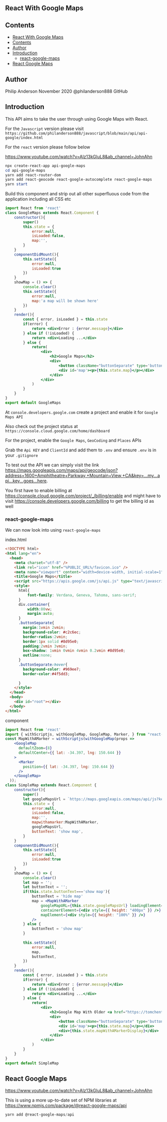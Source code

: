 ## React With Google Maps

## Contents

- [React With Google Maps](#react-with-google-maps)
- [Contents](#contents)
- [Author](#author)
- [Introduction](#introduction)
  - [react-google-maps](#react-google-maps)
- [React Google Maps](#react-google-maps-1)

## Author

Philip Anderson
November 2020
@philanderson888 GitHub

## Introduction

This API aims to take the user through using Google Maps with React.

For the `Javascript` version please visit `https://github.com/philanderson888/javascript/blob/main/api/api-google/index.html`

For the `react` version please follow below

https://www.youtube.com/watch?v=Alz13kGluL8&ab_channel=JohnAhn

```powershell
npx create-react-app api-google-maps
cd api-google-maps
yarn add react-router-dom 
yarn add react-geocode react-google-autocomplete react-google-maps
yarn start
```

Build this component and strip out all other superfluous code from the application including all CSS etc

```jsx
import React from 'react'
class GoogleMaps extends React.Component {
    constructor(){
        super()
        this.state = {
            error:null,
            isLoaded:false,
            map:'',
        }
    }
    componentDidMount(){
        this.setState({
            error:null,
            isLoaded:true
        })
    }
    showMap = () => {
        console.clear()
        this.setState({
            error:null,
            map:'a map will be shown here'
        })
    }   
    render(){
        const { error, isLoaded } = this.state
        if(error) {
            return <div>Error : {error.message}</div>
        } else if (!isLoaded) {
            return <div>Loading ...</div>
        } else {
            return(
                <div>
                    <h2>Google Maps</h2>
                    <div>
                        <button className="buttonSeparate" type='button' onClick={this.showMap}>Show Map</button>
                        <div id='map'><p>{this.state.map}</p></div>
                    </div>
                </div> 
            )
        }
    }
}
export default GoogleMaps
```

At `console.developers.google.com` create a project and enable it for `Google Maps API`

Also check out the project status at `https://console.cloud.google.com/home/dashboard`

For the project, enable the `Google Maps`, `GeoCoding` and `Places` APIs

Grab the `Api KEY` and `ClientId` and add them to `.env` and ensure `.env` is in your `.gitignore`

To test out the API we can simply visit the link https://maps.googleapis.com/maps/api/geocode/json?address=1600+Amphitheatre+Parkway,+Mountain+View,+CA&key=...my...api...key...goes...here.  

You first have to enable billing at https://console.cloud.google.com/project/_/billing/enable and might have to visit https://console.developers.google.com/billing to get the billing id as well 

### react-google-maps

We can now look into using `react-google-maps`

index.html

```html
<!DOCTYPE html>
<html lang="en">
  <head>
    <meta charset="utf-8" />
    <link rel="icon" href="%PUBLIC_URL%/favicon.ico" />
    <meta name="viewport" content="width=device-width, initial-scale=1" />
    <title>Google Maps</title>
    <script src="https://apis.google.com/js/api.js" type="text/javascript"></script>
    <style>
      html{
          font-family: Verdana, Geneva, Tahoma, sans-serif;
      }
      div.container{
          width:80vw;
          margin:auto;
      }
      .buttonSeparate{
        margin:1vmin 2vmin;
        background-color: #c2c6ec;
        border-radius:2vmin;
        border:1px solid #8d95e0;
        padding:2vmin 3vmin;
        box-shadow: 1vmin 0vmin 4vmin 0.2vmin #8d95e0;
        outline:none;
      }
      .buttonSeparate:hover{
        background-color: #969ee7;
        border-color:#4f5dd3;
        
      }
    </style>
  </head>
  <body>
    <div id="root"></div>
  </body>
</html>
```

component

```jsx
import React from 'react'
import { withScriptjs, withGoogleMap, GoogleMap, Marker, } from "react-google-maps";
const MapWithAMarker = withScriptjs(withGoogleMap(props =>
    <GoogleMap
      defaultZoom={8}
      defaultCenter={{ lat: -34.397, lng: 150.644 }}
    >
      <Marker
        position={{ lat: -34.397, lng: 150.644 }}
      />
    </GoogleMap>
  ));
class SimpleMap extends React.Component {
    constructor(){
        super()        
        let googleMapsUrl = `https://maps.googleapis.com/maps/api/js?key=${process.env.REACT_APP_GOOGLE_MAP_API_KEY}&v=3.exp&libraries=geometry,drawing,places`
        this.state = {
            error:null,
            isLoaded:false,
            map:'',
            mapwithamarker:MapWithAMarker,
            googleMapsUrl,
            buttonText: 'show map',
        }
    }
    componentDidMount(){
        this.setState({
            error:null,
            isLoaded:true
        })
    }
    showMap = () => {
        console.clear()
        let map = '';
        let buttonText = '';
        if(this.state.buttonText==='show map'){
            buttonText = 'hide map'
            map = <MapWithAMarker 
                googleMapURL={this.state.googleMapsUrl} loadingElement={<div style={{ height: "100%" }} />}
                containerElement={<div style={{ height: "400px" }} />}
                mapElement={<div style={{ height: "100%" }} />}
            />
        } else {
            buttonText = 'show map'
        }
        
        this.setState({
            error:null,
            map,
            buttonText,
        })
    }   
    render(){
        const { error, isLoaded } = this.state
        if(error) {
            return <div>Error : {error.message}</div>
        } else if (!isLoaded) {
            return <div>Loading ...</div>
        } else {
            return(
                <div>
                    <h2>Google Map With Older <a href="https://tomchentw.github.io/react-google-maps">react-google-maps</a> API</h2>
                    <div>
                        <button className="buttonSeparate" type='button' onClick={this.showMap}>{this.state.buttonText}</button>
                        <div id='map'><p>{this.state.map}</p></div>
                        <div>{this.state.mapWithAMarkerDisplay}</div>
                    </div>
                </div> 
            )
        }
    }
}
export default SimpleMap
```

## React Google Maps

https://www.youtube.com/watch?v=Alz13kGluL8&ab_channel=JohnAhn

This is using a more up-to-date set of NPM libraries at https://www.npmjs.com/package/@react-google-maps/api

```powershell
yarn add @react-google-maps/api
```